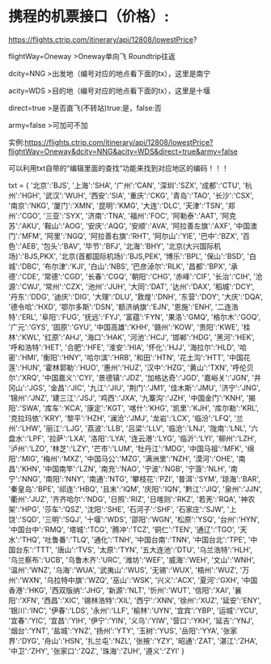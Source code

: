 # 携程的机票接口（价格）:




https://flights.ctrip.com/itinerary/api/12808/lowestPrice?

flightWay=Oneway               >Oneway单向飞 Roundtrip往返

dcity=NNG                      >出发地（编号对应的地点看下面的tx），这里是南宁

acity=WDS                      >目的地（编号对应的地点看下面的tx），这里是十堰

direct=true                    >是否直飞(不转站)true:是，false:否

army=false		       >可加可不加

实例:https://flights.ctrip.com/itinerary/api/12808/lowestPrice?flightWay=Oneway&dcity=NNG&acity=WDS&direct=true&army=false



可以利用txt自带的“编辑里面的查找“功能来找到对应地区的编码！！！

txt  = { '北京':'BJS', '上海':'SHA', '广州':'CAN', '深圳':'SZX', '成都':'CTU', '杭州':'HGH', '武汉':'WUH', '西安':'SIA', '重庆':'CKG',
          '青岛':'TAO', '长沙':'CSX', '南京':'NKG', '厦门':'XMN', '昆明':'KMG', '大连':'DLC', '天津':'TSN', '郑州':'CGO', '三亚':'SYX',
          '济南':'TNA', '福州':'FOC', '阿勒泰':'AAT', '阿克苏':'AKU', '鞍山':'AOG', '安庆':'AQG', '安顺':'AVA', '阿拉善左旗':'AXF',
          '中国澳门':'MFM', '阿里':'NGQ', '阿拉善右旗':'RHT', '阿尔山':'YIE', '巴中':'BZX', '百色':'AEB', '包头':'BAV', '毕节':'BFJ',
          '北海':'BHY', '北京(大兴国际机场)':'BJS,PKX', '北京(首都国际机场)':'BJS,PEK', '博乐':'BPL', '保山':'BSD', '白城':'DBC', '布尔津':'KJI',
          '白山':'NBS', '巴彦淖尔':'RLK', '昌都':'BPX', '承德':'CDE', '常德':'CGD', '长春':'CGQ', '朝阳':'CHG', '赤峰':'CIF', '长治':'CIH',
          '沧源':'CWJ', '常州':'CZX', '池州':'JUH', '大同':'DAT', '达州':'DAX', '稻城':'DCY', '丹东':'DDG', '迪庆':'DIG', '大理':'DLU',
          '敦煌':'DNH', '东营':'DOY', '大庆':'DQA', '德令哈':'HXD', '鄂尔多斯':'DSN', '额济纳旗':'EJN', '恩施':'ENH', '二连浩特':'ERL',
          '阜阳':'FUG', '抚远':'FYJ', '富蕴':'FYN', '果洛':'GMQ', '格尔木':'GOQ', '广元':'GYS', '固原':'GYU', '中国高雄':'KHH', '赣州':'KOW',
          '贵阳':'KWE', '桂林':'KWL', '红原':'AHJ', '海口':'HAK', '河池':'HCJ', '邯郸':'HDG', '黑河':'HEK', '呼和浩特':'HET', '合肥':'HFE',
          '淮安':'HIA', '怀化':'HJJ', '海拉尔':'HLD', '哈密':'HMI', '衡阳':'HNY', '哈尔滨':'HRB', '和田':'HTN', '花土沟':'HTT',
          '中国花莲':'HUN', '霍林郭勒':'HUO', '惠州':'HUZ', '汉中':'HZG', '黄山':'TXN', '呼伦贝尔':'XRQ', '中国嘉义':'CYI', '景德镇':'JDZ',
          '加格达奇':'JGD', '嘉峪关':'JGN', '井冈山':'JGS', '金昌':'JIC', '九江':'JIU', '荆门':'JM1', '佳木斯':'JMU', '济宁':'JNG',
          '锦州':'JNZ', '建三江':'JSJ', '鸡西':'JXA', '九寨沟':'JZH', '中国金门':'KNH', '揭阳':'SWA', '库车':'KCA', '康定':'KGT',
          '喀什':'KHG', '凯里':'KJH', '库尔勒':'KRL', '克拉玛依':'KRY', '黎平':'HZH', '澜沧':'JMJ', '龙岩':'LCX', '临汾':'LFQ', '兰州':'LHW',
          '丽江':'LJG', '荔波':'LLB', '吕梁':'LLV', '临沧':'LNJ', '陇南':'LNL', '六盘水':'LPF', '拉萨':'LXA', '洛阳':'LYA', '连云港':'LYG',
          '临沂':'LYI', '柳州':'LZH', '泸州':'LZO', '林芝':'LZY', '芒市':'LUM', '牡丹江':'MDG', '中国马祖':'MFK', '绵阳':'MIG', '梅州':'MXZ',
          '中国马公':'MZG', '满洲里':'NZH', '漠河':'OHE', '南昌':'KHN', '中国南竿':'LZN', '南充':'NAO', '宁波':'NGB', '宁蒗':'NLH',
          '南宁':'NNG', '南阳':'NNY', '南通':'NTG', '攀枝花':'PZI', '普洱':'SYM', '琼海':'BAR', '秦皇岛':'BPE', '祁连':'HBQ', '且末':'IQM',
          '庆阳':'IQN', '黔江':'JIQ', '泉州':'JJN', '衢州':'JUZ', '齐齐哈尔':'NDG', '日照':'RIZ', '日喀则':'RKZ', '若羌':'RQA',
          '神农架':'HPG', '莎车':'QSZ', '沈阳':'SHE', '石河子':'SHF', '石家庄':'SJW', '上饶':'SQD', '三明':'SQJ', '十堰':'WDS', '邵阳':'WGN',
          '松原':'YSQ', '台州':'HYN', '中国台中':'RMQ', '塔城':'TCG', '腾冲':'TCZ', '铜仁':'TEN', '通辽':'TGO', '天水':'THQ', '吐鲁番':'TLQ',
          '通化':'TNH', '中国台南':'TNN', '中国台北':'TPE', '中国台东':'TTT', '唐山':'TVS', '太原':'TYN', '五大连池':'DTU', '乌兰浩特':'HLH',
          '乌兰察布':'UCB', '乌鲁木齐':'URC', '潍坊':'WEF', '威海':'WEH', '文山':'WNH', '温州':'WNZ', '乌海':'WUA', '武夷山':'WUS',
          '无锡':'WUX', '梧州':'WUZ', '万州':'WXN', '乌拉特中旗':'WZQ', '巫山':'WSK', '兴义':'ACX', '夏河':'GXH', '中国香港':'HKG',
          '西双版纳':'JHG', '新源':'NLT', '忻州':'WUT', '信阳':'XAI', '襄阳':'XFN', '西昌':'XIC', '锡林浩特':'XIL', '西宁':'XNN',
          '徐州':'XUZ', '延安':'ENY', '银川':'INC', '伊春':'LDS', '永州':'LLF', '榆林':'UYN', '宜宾':'YBP', '运城':'YCU', '宜春':'YIC',
          '宜昌':'YIH', '伊宁':'YIN', '义乌':'YIW', '营口':'YKH', '延吉':'YNJ', '烟台':'YNT', '盐城':'YNZ', '扬州':'YTY', '玉树':'YUS',
          '岳阳':'YYA', '张家界':'DYG', '舟山':'HSN', '扎兰屯':'NZL', '张掖':'YZY', '昭通':'ZAT', '湛江':'ZHA', '中卫':'ZHY', '张家口':'ZQZ',
          '珠海':'ZUH', '遵义':'ZYI' }
